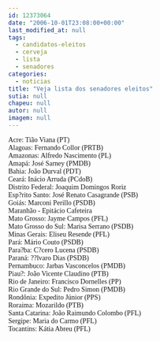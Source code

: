 ```yaml
---
id: 12373064
date: "2006-10-01T23:08:00+00:00"
last_modified_at: null
tags:
  - candidatos-eleitos
  - cerveja
  - lista
  - senadores
categories:
  - noticias
title: "Veja lista dos senadores eleitos"
sutia: null
chapeu: null
autor: null
imagem: null
---
```

<p><FONT face=Verdana>Acre: Tião Viana (PT) <BR>Alagoas: Fernando Collor (PRTB) <BR>Amazonas: Alfredo Nascimento (PL) <BR>Amapá: José Sarney (PMDB) <BR>Bahia: João Durval (PDT) <BR>Ceará: Inácio Arruda (PCdoB)<BR>Distrito Federal: Joaquim Domingos Roriz<BR>Esp?rito Santo: José Renato Casagrande (PSB) <BR>Goiás: Marconi Perillo (PSDB) <BR>Maranhão - Epitácio Cafeteira <BR>Mato Grosso: Jayme Campos (PFL) <BR>Mato Grosso do Sul: Marisa Serrano (PSDB)<BR>Minas Gerais: Eliseu Resende (PFL) <BR>Pará: Mário Couto (PSDB) <BR>Para?ba: C?cero Lucena (PSDB) <BR>Paraná: ??lvaro Dias (PSDB) <BR>Pernambuco: Jarbas Vasconcelos (PMDB) <BR>Piau?: João Vicente Claudino (PTB) <BR>Rio de Janeiro: Francisco Dornelles (PP) <BR>Rio Grande do Sul: Pedro Simon (PMDB) <BR>Rondônia: Expedito Júnior (PPS) <BR>Roraima: Mozarildo (PTB) <BR>Santa Catarina: João Raimundo Colombo (PFL) <BR>Sergipe: Maria do Carmo (PFL) <BR>Tocantins: Kátia Abreu (PFL) <BR></FONT> </p>
